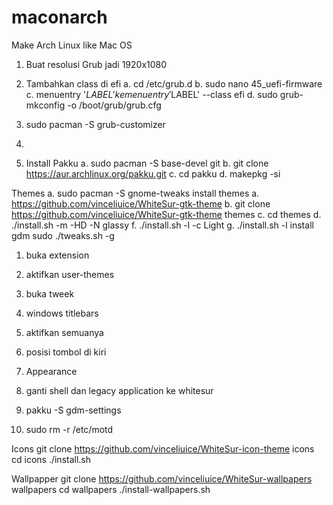 # maconarch
Make Arch Linux like Mac OS
1. Buat resolusi Grub jadi 1920x1080
2. Tambahkan class di efi
a. cd /etc/grub.d
b. sudo nano 45_uefi-firmware
c. menuentry '$LABEL' ke menuentry '$LABEL' --class efi
d. sudo grub-mkconfig -o /boot/grub/grub.cfg

1. sudo pacman -S grub-customizer
2. 

1. Install Pakku
a. sudo pacman -S base-devel git
b. git clone https://aur.archlinux.org/pakku.git
c. cd pakku
d. makepkg -si

Themes
a. sudo pacman -S gnome-tweaks
install themes
a. https://github.com/vinceliuice/WhiteSur-gtk-theme
b. git clone https://github.com/vinceliuice/WhiteSur-gtk-theme themes
c. cd themes
d. ./install.sh -m -HD -N glassy
f. ./install.sh -l -c Light
g. ./install.sh -l
install gdm
sudo ./tweaks.sh -g

1. buka extension
2. aktifkan user-themes
1. buka tweek
2. windows titlebars
3. aktifkan semuanya
4. posisi tombol di kiri
5. Appearance
6. ganti shell dan legacy application ke whitesur

1. pakku -S gdm-settings
2. sudo rm -r /etc/motd


Icons
git clone https://github.com/vinceliuice/WhiteSur-icon-theme icons
cd icons
./install.sh

Wallpapper
git clone https://github.com/vinceliuice/WhiteSur-wallpapers wallpapers
cd wallpapers
./install-wallpapers.sh


